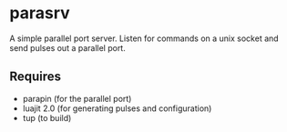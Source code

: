 # parasrv
A simple parallel port server. Listen for commands on a unix socket and send pulses out a parallel port.

## Requires
- parapin (for the parallel port)
- luajit 2.0 (for generating pulses and configuration)
- tup (to build)
